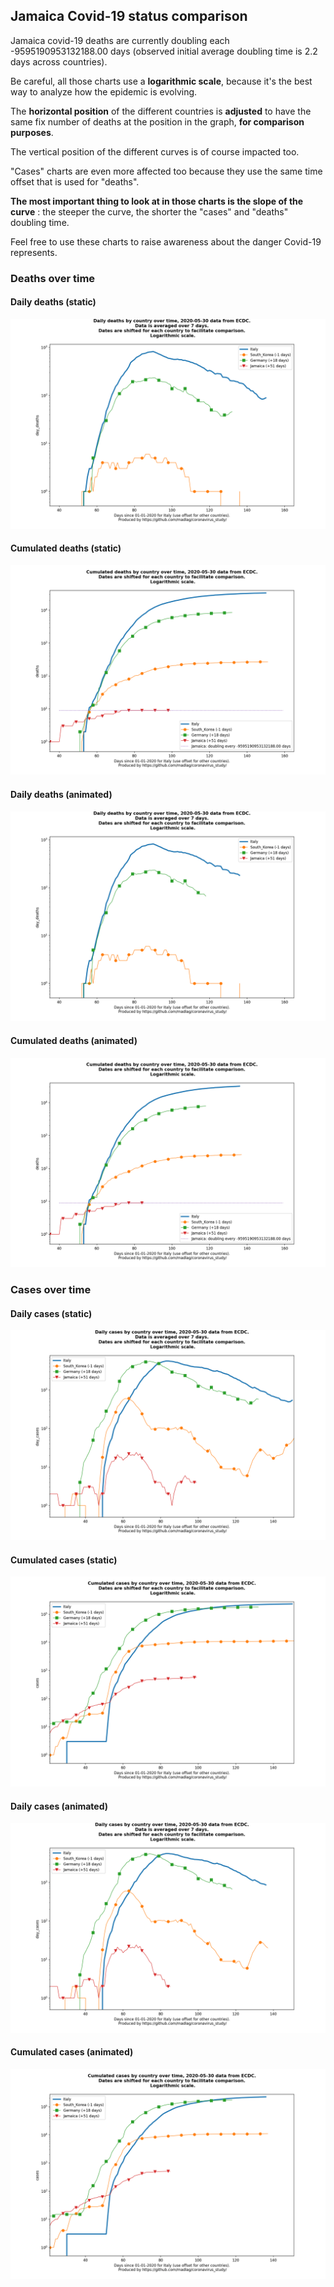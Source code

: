 ## Jamaica Covid-19 status comparison 

Jamaica covid-19 deaths are currently doubling each -9595190953132188.00 days (observed initial average doubling time is 2.2 days across countries).



Be careful, all those charts use a **logarithmic scale**, because it's the best way to analyze how the epidemic is evolving.
 
The **horizontal position** of the different countries is **adjusted** to have the same fix number of deaths at the position in the graph, **for comparison purposes**.

The vertical position of the different curves is of course impacted too.

"Cases" charts are even more affected too because they use the same time offset that is used for "deaths".

**The most important thing to look at in those charts is the slope of the curve** : the steeper the curve, the shorter the "cases" and "deaths" doubling time.

Feel free to use these charts to raise awareness about the danger Covid-19 represents. 


 
### Deaths over time
 
#### Daily deaths (static)
![Jamaica covid-19 daily deaths static chart](https://raw.githubusercontent.com/madlag/coronavirus_study/master/notebooks/graphs/2020-05-30/countries/Jamaica/2020-05-30_Jamaica_day_deaths.png "Jamaica covid-19 day_deaths static chart")   
 
#### Cumulated deaths (static)
![Jamaica covid-19 cumulated deaths static chart](https://raw.githubusercontent.com/madlag/coronavirus_study/master/notebooks/graphs/2020-05-30/countries/Jamaica/2020-05-30_Jamaica_deaths.png "Jamaica covid-19 deaths static chart")   
 
#### Daily deaths (animated)
![Jamaica covid-19 daily deaths animated chart](https://raw.githubusercontent.com/madlag/coronavirus_study/master/notebooks/graphs/2020-05-30/countries/Jamaica/2020-05-30_Jamaica_day_deaths.gif "Jamaica covid-19 day_deaths animated chart")   
 
#### Cumulated deaths (animated)
![Jamaica covid-19 cumulated deaths animated chart](https://raw.githubusercontent.com/madlag/coronavirus_study/master/notebooks/graphs/2020-05-30/countries/Jamaica/2020-05-30_Jamaica_deaths.gif "Jamaica covid-19 deaths animated chart")   

 
### Cases over time
 
#### Daily cases (static)
![Jamaica covid-19 daily cases static chart](https://raw.githubusercontent.com/madlag/coronavirus_study/master/notebooks/graphs/2020-05-30/countries/Jamaica/2020-05-30_Jamaica_day_cases.png "Jamaica covid-19 day_cases static chart")   
 
#### Cumulated cases (static)
![Jamaica covid-19 cumulated cases static chart](https://raw.githubusercontent.com/madlag/coronavirus_study/master/notebooks/graphs/2020-05-30/countries/Jamaica/2020-05-30_Jamaica_cases.png "Jamaica covid-19 cases static chart")   
 
#### Daily cases (animated)
![Jamaica covid-19 daily cases animated chart](https://raw.githubusercontent.com/madlag/coronavirus_study/master/notebooks/graphs/2020-05-30/countries/Jamaica/2020-05-30_Jamaica_day_cases.gif "Jamaica covid-19 day_cases animated chart")   
 
#### Cumulated cases (animated)
![Jamaica covid-19 cumulated cases animated chart](https://raw.githubusercontent.com/madlag/coronavirus_study/master/notebooks/graphs/2020-05-30/countries/Jamaica/2020-05-30_Jamaica_cases.gif "Jamaica covid-19 cases animated chart")   

